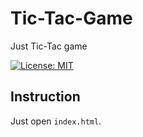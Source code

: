 # Tic-Tac-Game
Just Tic-Tac game

[![License: MIT](https://img.shields.io/badge/License-MIT-yellow.svg)](https://opensource.org/licenses/MIT)

## Instruction
Just open `index.html`.
